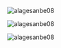 
<p><img align="center" src="https://github-readme-stats.vercel.app/api/top-langs?username=alagesanbe08&show_icons=true&locale=en&layout=compact" alt="alagesanbe08" /></p>

<p><img align="center" src="https://github-readme-stats.vercel.app/api?username=alagesanbe08&show_icons=true&locale=en" alt="alagesanbe08" /></p>

<p><img align="center" src="https://github-readme-streak-stats.herokuapp.com/?user=alagesanbe08&" alt="alagesanbe08" /></p>

<!-- &nbsp; -->
